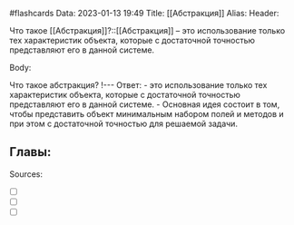 #flashcards
Data: 2023-01-13 19:49
Title: [[Абстракция]]
Alias:
Header:

Что такое [[Абстракция]]?::[[Абстракция]] – это использование только тех характеристик объекта, которые с достаточной точностью представляют его в данной системе.
<!--SR:!2023-11-03,10,630-->



Body:


Что такое абстракция?
!---
Ответ:
	- это использование только тех характеристик объекта, которые с достаточной точностью представляют его в данной системе.
	- Основная идея состоит в том, чтобы представить объект минимальным набором полей и методов и при этом с достаточной точностью для решаемой задачи.
<!--SR:!2023-11-03,10,650-->







Главы:
-


Sources:
- [ ] []()
- [ ] []()
- [ ] []()
